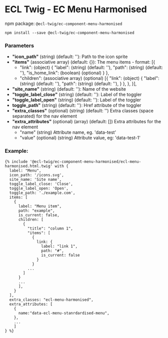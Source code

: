 # ECL Twig - EC Menu Harmonised

npm package: `@ecl-twig/ec-component-menu-harmonised`

```shell
npm install --save @ecl-twig/ec-component-menu-harmonised
```

### Parameters

- **"icon_path"** (string) (default: ''): Path to the icon sprite
- **"items"** (associative array) (default: {}): The menu items - format: [{
  - "link": (object) {
    "label": (string) (default: ''),
    "path": (string) (default: ''),
    "is_home_link": (boolean) (optional)
    }
    },
  - "children": (associative array) (optional) [{
    "link": (object) {
    "label": (string) (default: ''),
    "path": (string) (default: ''),
    }
    },
    },
    }],
- **"site_name"** (string) (default: ''): Name of the website
- **"toggle_label_close"** (string) (default: ''): Label of the toggler
- **"toggle_label_open"** (string) (default: ''): Label of the toggler
- **toggle_path"** (string) (default: ''): Href attribute of the toggler
- **"extra_classes"** (optional) (string) (default: '') Extra classes (space separated) for the nav element
- **"extra_attributes"** (optional) (array) (default: []) Extra attributes for the nav element
  - "name" (string) Attribute name, eg. 'data-test'
  - "value" (optional) (string) Attribute value, eg: 'data-test-1'

### Example:

<!-- prettier-ignore -->
```twig
{% include '@ecl-twig/ec-component-menu-harmonised/ecl-menu-harmonised.html.twig' with { 
  label: "Menu", 
  icon_path: '/icons.svg', 
  site_name: 'Site name', 
  toggle_label_close: 'Close', 
  toggle_label_open: 'Open', 
  toggle_path: './example.com', 
  items: [ 
    { 
      label: "Menu item", 
      path: "example", 
      is_current: false, 
      children: [ 
        { 
          "title": "column 1", 
          "items": [ 
            {
              link: {
                label: "link 1", 
                path: "#", 
                is_current: false 
              } 
            } 
          ... 
        ] 
      } 
      ... 
      ], 
    } 
  ], 
  extra_classes: "ecl-menu-harmonised", 
  extra_attributes: [ 
    { 
      name:"data-ecl-menu-stanrdardised-menu", 
    }, 
    ... 
    ] 
} %} 
```
